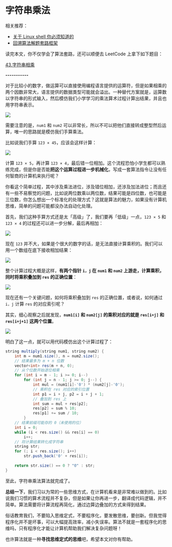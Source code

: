 # 字符串乘法

相关推荐：
  * [关于 Linux shell 你必须知道的](https://labuladong.gitbook.io/algo)
  * [回溯算法解题套路框架](https://labuladong.gitbook.io/algo)

读完本文，你不仅学会了算法套路，还可以顺便去 LeetCode 上拿下如下题目：

[43.字符串相乘](https://leetcode-cn.com/problems/multiply-strings)

**-----------**

对于比较小的数字，做运算可以直接使用编程语言提供的运算符，但是如果相乘的两个因数非常大，语言提供的数据类型可能就会溢出。一种替代方案就是，运算数以字符串的形式输入，然后模仿我们小学学习的乘法算术过程计算出结果，并且也用字符串表示。
 
![](../pictures/%E5%AD%97%E7%AC%A6%E4%B8%B2%E4%B9%98%E6%B3%95/title.png)

需要注意的是，`num1` 和 `num2` 可以非常长，所以不可以把他们直接转成整型然后运算，唯一的思路就是模仿我们手算乘法。

比如说我们手算 `123 × 45`，应该会这样计算：

![](../pictures/%E5%AD%97%E7%AC%A6%E4%B8%B2%E4%B9%98%E6%B3%95/1.jpg)

计算 `123 × 5`，再计算 `123 × 4`，最后错一位相加。这个流程恐怕小学生都可以熟练完成，但是你是否能**把这个运算过程进一步机械化**，写成一套算法指令让没有任何智商的计算机来执行呢？

你看这个简单过程，其中涉及乘法进位，涉及错位相加，还涉及加法进位；而且还有一些不易察觉的问题，比如说两位数乘以两位数，结果可能是四位数，也可能是三位数，你怎么想出一个标准化的处理方式？这就是算法的魅力，如果没有计算机思维，简单的问题可能都没办法自动化处理。

首先，我们这种手算方式还是太「高级」了，我们要再「低级」一点，`123 × 5` 和 `123 × 4` 的过程还可以进一步分解，最后再相加：

![](../pictures/%E5%AD%97%E7%AC%A6%E4%B8%B2%E4%B9%98%E6%B3%95/2.jpg)

现在 `123` 并不大，如果是个很大的数字的话，是无法直接计算乘积的。我们可以用一个数组在底下接收相加结果：

![](../pictures/%E5%AD%97%E7%AC%A6%E4%B8%B2%E4%B9%98%E6%B3%95/3.jpg)

整个计算过程大概是这样，**有两个指针 `i，j` 在 `num1` 和 `num2` 上游走，计算乘积，同时将乘积叠加到 `res` 的正确位置**：

![](../pictures/%E5%AD%97%E7%AC%A6%E4%B8%B2%E4%B9%98%E6%B3%95/4.gif)

现在还有一个关键问题，如何将乘积叠加到 `res` 的正确位置，或者说，如何通过 `i，j` 计算 `res` 的对应索引呢？

其实，细心观察之后就发现，**`num1[i]` 和 `num2[j]` 的乘积对应的就是 `res[i+j]` 和 `res[i+j+1]` 这两个位置**。

![](../pictures/%E5%AD%97%E7%AC%A6%E4%B8%B2%E4%B9%98%E6%B3%95/6.jpg)

明白了这一点，就可以用代码模仿出这个计算过程了：

```java
string multiply(string num1, string num2) {
    int m = num1.size(), n = num2.size();
    // 结果最多为 m + n 位数
    vector<int> res(m + n, 0);
    // 从个位数开始逐位相乘
    for (int i = m - 1; i >= 0; i--)
        for (int j = n - 1; j >= 0; j--) {
            int mul = (num1[i]-'0') * (num2[j]-'0');
            // 乘积在 res 对应的索引位置
            int p1 = i + j, p2 = i + j + 1;
            // 叠加到 res 上
            int sum = mul + res[p2];
            res[p2] = sum % 10;
            res[p1] += sum / 10;
        }
    // 结果前缀可能存的 0（未使用的位）
    int i = 0;
    while (i < res.size() && res[i] == 0)
        i++;
    // 将计算结果转化成字符串
    string str;
    for (; i < res.size(); i++)
        str.push_back('0' + res[i]);
    
    return str.size() == 0 ? "0" : str;
}
```

至此，字符串乘法算法就完成了。

**总结一下**，我们习以为常的一些思维方式，在计算机看来是非常难以做到的。比如说我们习惯的算术流程并不复杂，但是如果让你再进一步，翻译成代码逻辑，并不简单。算法需要将计算流程再简化，通过边算边叠加的方式来得到结果。

俗话教育我们，不要陷入思维定式，不要程序化，要发散思维，要创新。但我觉得程序化并不是坏事，可以大幅提高效率，减小失误率。算法不就是一套程序化的思维吗，只有程序化才能让计算机帮助我们解决复杂问题呀！

也许算法就是一种**寻找思维定式的思维**吧，希望本文对你有帮助。